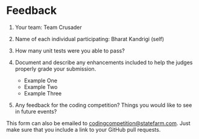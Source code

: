 # Feedback

1. Your team: Team Crusader
2. Name of each individual participating: Bharat Kandrigi (self)
3. How many unit tests were you able to pass? 
4. Document and describe any enhancements included to help the judges properly grade your submission.
    - Example One
    - Example Two
    - Example Three

5. Any feedback for the coding competition? Things you would like to see in future events?

This form can also be emailed to [codingcompetition@statefarm.com](mailto:codingcompetition@statefarm.com). Just make sure that you include a link to your GitHub pull requests.
